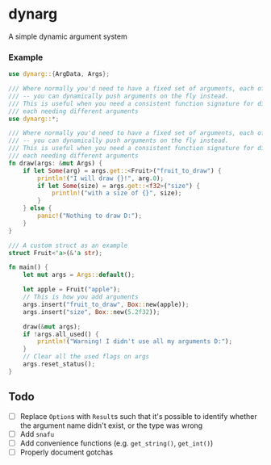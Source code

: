 # dynarg

A simple dynamic argument system

### Example
```rust
use dynarg::{ArgData, Args};

/// Where normally you'd need to have a fixed set of arguments, each of which would be roughly fixed types
/// -- you can dynamically push arguments on the fly instead.
/// This is useful when you need a consistent function signature for different types of functions,
/// each needing different arguments
use dynarg::*;

/// Where normally you'd need to have a fixed set of arguments, each of which would be roughly fixed types
/// -- you can dynamically push arguments on the fly instead.
/// This is useful when you need a consistent function signature for different types of functions,
/// each needing different arguments
fn draw(args: &mut Args) {
    if let Some(arg) = args.get::<Fruit>("fruit_to_draw") {
        println!("I will draw {}!", arg.0);
        if let Some(size) = args.get::<f32>("size") {
            println!("with a size of {}", size);
        }
    } else {
        panic!("Nothing to draw D:");
    }
}

/// A custom struct as an example
struct Fruit<'a>(&'a str);

fn main() {
    let mut args = Args::default();

    let apple = Fruit("apple");
    // This is how you add arguments
    args.insert("fruit_to_draw", Box::new(apple));
    args.insert("size", Box::new(5.2f32));

    draw(&mut args);
    if !args.all_used() {
        println!("Warning! I didn't use all my arguments D:");
    }
    // Clear all the used flags on args
    args.reset_status();
}
```

## Todo

- [ ] Replace `Option`s with `Result`s such that it's possible to identify whether the argument name didn't exist, or the type was wrong
- [ ] Add `snafu`
- [ ] Add convenience functions (e.g. `get_string()`, `get_int()`)
- [ ] Properly document gotchas